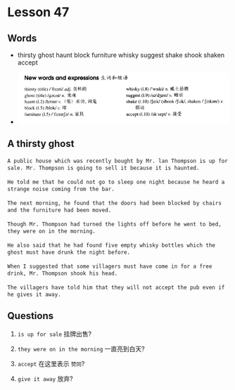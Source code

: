 # Lesson 47

## Words

- thirsty ghost haunt block furniture whisky suggest shake shook shaken accept

- ![Words](../../../Images/Part2/05/words-47.png)

## A thirsty ghost

```
A public house which was recently bought by Mr. lan Thompson is up for sale. Mr. Thompson is going to sell it because it is haunted.

He told me that he could not go to sleep one night because he heard a strange noise coming from the bar.

The next morning, he found that the doors had been blocked by chairs and the furniture had been moved.

Though Mr. Thompson had turned the lights off before he went to bed, they were on in the morning.

He also said that he had found five empty whisky bottles which the ghost must have drunk the night before.

When I suggested that some villagers must have come in for a free drink, Mr. Thompson shook his head.

The villagers have told him that they will not accept the pub even if he gives it away.
```

## Questions

1. `is up for sale` 挂牌出售?

2. `they were on in the morning` 一直亮到白天?

3. `accept` 在这里表示 `赞同`?

4. `give it away` 放弃?
